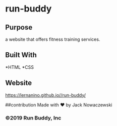 # run-buddy

## Purpose
a website that offers fitness training services.

## Built With 
*HTML 
*CSS

## Website
https://lernanino.github.io//run-buddy/

##contribution
Made with ❤️ by Jack Nowaczewski

### ©️2019 Run Buddy, Inc 
